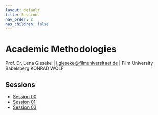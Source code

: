 ```yaml
---
layout: default
title: Sessions
nav_order: 2
has_children: false
---
```


# Academic Methodologies

Prof. Dr. Lena Gieseke \| l.gieseke@filmuniversitaet.de \| Film University Babelsberg KONRAD WOLF

## Sessions

* [Session 00](00_paper)
* [Session 01](01_research_reasoning/README.md)
* [Session 03](02_hci_reasoning/README.md)
  

<!-- 
* [Session 03](03_experiments/README.md)
* [Session 04](04_statistics/README.md)
* [Session 05](05_qualitativeresearch/README.md)
* [Session 06](06_literature/README.md)
* [Session 07](07_writing/README.md)
* [Session 08](08_publishing/README.md)
* [Session 09](09_paper/README.md) 



* 
* -->
